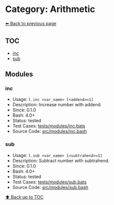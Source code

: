 # Category: Arithmetic

[⬅️ Back to previous page](./README.md)

## TOC

- [inc](#inc)
- [sub](#sub)

## Modules

### inc

- Usage: `l.inc <var_name> [<addend>=1]`
- Description: Increase number with addend.
- Since: 0.1.0
- Bash: 4.0+
- Status: tested
- Test Cases: [tests/modules/inc.bats](../../tests/modules/inc.bats)
- Source Code: [src/modules/inc.bash](../../src/modules/inc.bash)

### sub

- Usage: `l.sub <var_name> [<subtrahend>=1]`
- Description: Subtract number with subtrahend.
- Since: 0.1.0
- Bash: 4.0+
- Status: tested
- Test Cases: [tests/modules/sub.bats](../../tests/modules/sub.bats)
- Source Code: [src/modules/sub.bash](../../src/modules/sub.bash)

[⬆️ Back up to TOC](#toc)
